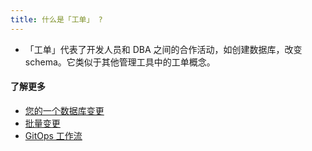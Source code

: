 ```yaml
---
title: 什么是「工单」 ?
---
```


- 「工单」代表了开发人员和 DBA 之间的合作活动，如创建数据库，改变 schema。它类似于其他管理工具中的工单概念。

#### 了解更多

- [您的一个数据库变更](https://www.bytebase.com/docs/get-started/step-by-step/change-schema)
- [批量变更](https://www.bytebase.com/docs/change-database/batch-change/)
- [GitOps 工作流](https://www.bytebase.com/docs/get-started/step-by-step/change-schema)
